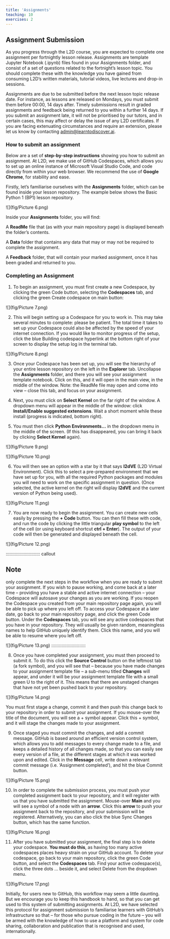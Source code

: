 ```yaml
---
title: 'Assignments'
teaching: 10
exercises: 2
---
```


## Assignment Submission

As you progress through the L2D course, you are expected to complete one assignment per fortnightly lesson release. Assignments are template Jupyter Notebook (.ipynb) files found in your Assignments folder, and consist of a set of questions related to the fortnight’s lesson topic. You should complete these with the knowledge you have gained from consuming L2D’s written materials, tutorial videos, live lectures and drop-in sessions.  
 
Assignments are due to be submitted before the next lesson topic release date. For instance, as lessons are released on Mondays, you must submit them before 00:00, 14 days after. Timely submissions result in graded assignments and feedback being returned to you within a further 14 days. If you submit an assignment late, it will not be prioritised by our tutors, and in certain cases, this may affect or delay the issue of any L2D certificates. If you are facing extenuating circumstances and require an extension, please let us know by contacting admin@learntodiscover.ai. 

### **How to submit an assignment**

Below are a set of **step-by-step instructions** showing you how to submit an assignment. At L2D, we make use of GitHub Codespaces, which allows you to set up an online instance of Microsoft Visual Studio Code, and code directly from within your web browser. We recommend the use of **Google Chrome**, for stability and ease. 
 
Firstly, let’s familiarise ourselves with the **Assignments** folder, which can be found inside your lesson repository. The example below shows the Basic Python 1 (BP1) lesson repository. 
 
 ![](fig/Picture 6.png)

Inside your **Assignments** folder, you will find: 
 
A **ReadMe** file that (as with your main repository page) is displayed beneath the folder’s contents. 

A **Data** folder that contains any data that may or may  not be required to complete the assignment.  

A **Feedback** folder, that will contain your marked assignment, once it has been graded and returned to you. 
 
### **Completing an Assignment** 
 
1. To begin an assignment, you must first create a new Codespace, by clicking the green Code button, selecting the **Codespaces** tab, and clicking the green Create codespace on main button: 

![](fig/Picture 7.png) 

2. This will begin setting up a Codespace for you to work in. This may take several minutes to complete: please be patient. The total time it takes to set up your Codespace could also be affected by the speed of your internet connection. If you would like to monitor progress of the setup, click the blue Building codespace hyperlink at the bottom right of your screen to display the setup log in the terminal tab.  

![](fig/Picture 8.png)

3. Once your Codespace has been set up, you will see the hierarchy of your entire lesson repository on the left in the **Explorer** tab. Uncollapse the **Assignments** folder, and there you will see your assignment template notebook. Click on this, and it will open in the main view, in the middle of the window. Note: the ReadMe file may open and come into view – close this tab, and focus on your assignment. 

4. Next, you must click on **Select Kernel** on the far right of the window. A dropdown menu will appear in the middle of the window: click **Install/Enable suggested extensions**. Wait a short moment while these install (progress is indicated, bottom right). 

 

5. You must then click **Python Environments…** in the dropdown menu in the middle of the screen. (If this has disappeared, you can bring it back by clicking **Select Kernel** again). 

![](fig/Picture 9.png) 

![](fig/Picture 10.png) 

6. You will then see an option with a star by it that says **l2dVE** (L2D Virtual Environment). Click this to select a pre-prepared environment that we have set up for you, with all the required Python packages and modules you will need to work on the specific assignment in question. (Once selected, the active kernel on the right will display **l2dVE** and the current version of Python being used). 

![](fig/Picture 11.png) 

7. You are now ready to begin the assignment. You can create new cells easily by pressing the **+ Code** button. You can then fill these with code, and run the code by clicking the little triangular **play symbol** to the left of the cell (or using keyboard shortcut **ctrl + Enter**). The output of your code will then be generated and displayed beneath the cell. 

![](fig/Picture 12.png) 

::::::::::::::::::::::::::: callout
## Note
only complete the next steps in the workflow when you are ready to submit your assignment. If you wish to pause working, and come back at a later time – providing you have a stable and active internet connection – your Codespace will autosave your changes as you are working. If you reopen the Codespace you created from your main repository page again, you will be able to pick up where you left off. To access your Codespace at a later date, go back to your main repository page, and click the green Code button. Under the **Codespaces** tab, you will see any active codespaces that you have in your repository. They will usually be given random, meaningless names to help GitHub uniquely identify them. Click this name, and you will be able to resume where you left off.  

![](fig/Picture 13.png) 
:::::::::::::::::::::::::::

8. Once you have completed your assignment, you must then proceed to submit it. To do this click the **Source Control** button on the leftmost tab (a fork symbol), and you will see that – because you have made changes to your assignment template file – a sub-menu titled **Changes** will appear, and under it will be your assignment template file with a small green U to the right of it. This means that there are unstaged changes that have not yet been pushed back to your repository.  

![](fig/Picture 14.png)
 
You must first stage a change, commit it and then push this change back to your repository in order to submit your assignment. If you mouse-over the title of the document, you will see a + symbol appear. Click this + symbol, and it will stage the changes made to your assignment. 
 


9. Once staged you must commit the changes, and add a commit message. GitHub is based around an efficient version control system, which allows you to add messages to every change made to a file, and keeps a detailed history of all changes made, so that you can easily see every version of a file, at the different stages at which it was worked upon and edited. Click in the **Message** cell, write down a relevant commit message (i.e. ‘Assignment completed’), and hit the blue Commit button.  

![](fig/Picture 15.png)

10. In order to complete the submission process, you must push your completed assignment back to your repository, and it will register with us that you have submitted the assignment. Mouse-over **Main** and you will see a symbol of a node with an **arrow**. Click this **arrow** to push your assignment back to the repository, and your submission will be registered. Alternatively, you can also click the blue Sync Changes button, which has the same function.

![](fig/Picture 16.png)

11. After you have submitted your assignment, the final step is to delete your codespace. **You must do this**, as having too many active codespaces places heavy strain on your GitHub account. To delete your codespace, go back to your main repository, click the green Code button, and select the **Codespaces** tab. Find your active codespace(s), click the three dots … beside it, and select Delete from the dropdown menu.  

![](fig/Picture 17.png)

Initially, for users new to GitHub, this workflow may seem a little daunting. But we encourage you to keep this handbook to hand, so that you can get used to this system of submitting assignments. At L2D, we have selected this protocol for assignment submission to familiarise learners with GitHub’s infrastructure so that – for those who pursue coding in the future – you will be armed with the knowledge of how to use a platform and system for code sharing, collaboration and publication that is recognised and used, internationally. 




